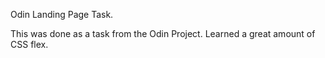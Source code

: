 Odin Landing Page Task.


This was done as a task from the Odin Project. Learned a great amount of CSS flex.
